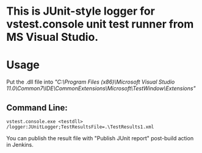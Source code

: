 This is JUnit-style **logger** for **vstest.console** unit test runner from MS Visual Studio.
===================

# Usage
Put the .dll file into *"C:\Program Files (x86)\Microsoft Visual Studio 11.0\Common7\IDE\CommonExtensions\Microsoft\TestWindow\Extensions"*

## Command Line: 
    vstest.console.exe <testdll> /logger:JUnitLogger;TestResultsFile=.\TestResults1.xml

You can publish the result file with "Publish JUnit report" post-build action in Jenkins.
